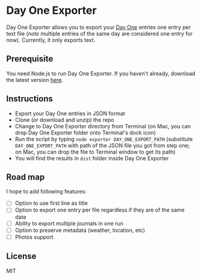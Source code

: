 # Day One Exporter

Day One Exporter allows you to export your [Day One](http://dayoneapp.com) entries one entry per text file (*note* multiple entries of the same day are considered one entry for now). Currently, it only exports text.

## Prerequisite

You need Node.js to run Day One Exporter. If you haven't already, download the latest version [here](https://nodejs.org/en/).

## Instructions

- Export your Day One entries in JSON format
- Clone (or download and unzip) the repo
- Change to Day One Exporter directory from Terminal (on Mac, you can drop Day One Exporter folder onto Terminal's dock icon)
- Run the script by typing `node exporter DAY_ONE_EXPORT_PATH` (substitute `DAY_ONE_EXPORT_PATH` with path of the JSON file you got from step one; on Mac, you can drop the file to Terminal window to get its path)
- You will find the results in `dist` folder inside Day One Exporter

## Road map

I hope to add following features:

- [ ] Option to use first line as title
- [ ] Option to export one entry per file regardless if they are of the same date
- [ ] Ability to export multiple journals in one run
- [ ] Option to preserve metadata (weather, location, etc)
- [ ] Photos support

## License

MIT
